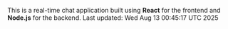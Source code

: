 This is a real-time chat application built using **React** for the frontend and **Node.js** for the backend.
Last updated: Wed Aug 13 00:45:17 UTC 2025
